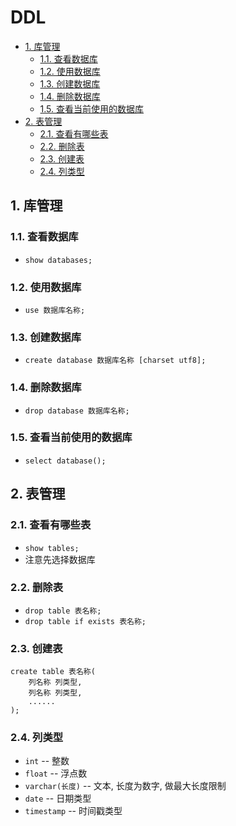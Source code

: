# DDL
<!-- TOC -->

- [1. 库管理](#1-库管理)
	- [1.1. 查看数据库](#11-查看数据库)
	- [1.2. 使用数据库](#12-使用数据库)
	- [1.3. 创建数据库](#13-创建数据库)
	- [1.4. 删除数据库](#14-删除数据库)
	- [1.5. 查看当前使用的数据库](#15-查看当前使用的数据库)
- [2. 表管理](#2-表管理)
	- [2.1. 查看有哪些表](#21-查看有哪些表)
	- [2.2. 删除表](#22-删除表)
	- [2.3. 创建表](#23-创建表)
	- [2.4. 列类型](#24-列类型)

<!-- /TOC -->
## 1. 库管理

### 1.1. 查看数据库
- `show databases;`

### 1.2. 使用数据库
- `use 数据库名称;` 

### 1.3. 创建数据库
- `create database 数据库名称 [charset utf8];`

### 1.4. 删除数据库
- `drop database 数据库名称;`

### 1.5. 查看当前使用的数据库
- `select database();`

## 2. 表管理

### 2.1. 查看有哪些表
- `show tables;`
- 注意先选择数据库

### 2.2. 删除表
- `drop table 表名称;` 
- `drop table if exists 表名称;`

### 2.3. 创建表
```mysql
create table 表名称(
	列名称 列类型,
	列名称 列类型,
	......
);
```

### 2.4. 列类型
- `int`	-- 整数
- `float`	-- 浮点数
- `varchar(长度)`	-- 文本, 长度为数字, 做最大长度限制
- `date`	-- 日期类型
- `timestamp`	-- 时间戳类型